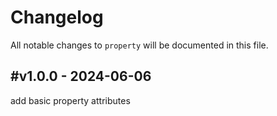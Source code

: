 # Changelog

All notable changes to `property` will be documented in this file.

## #v1.0.0 - 2024-06-06

add basic property attributes
